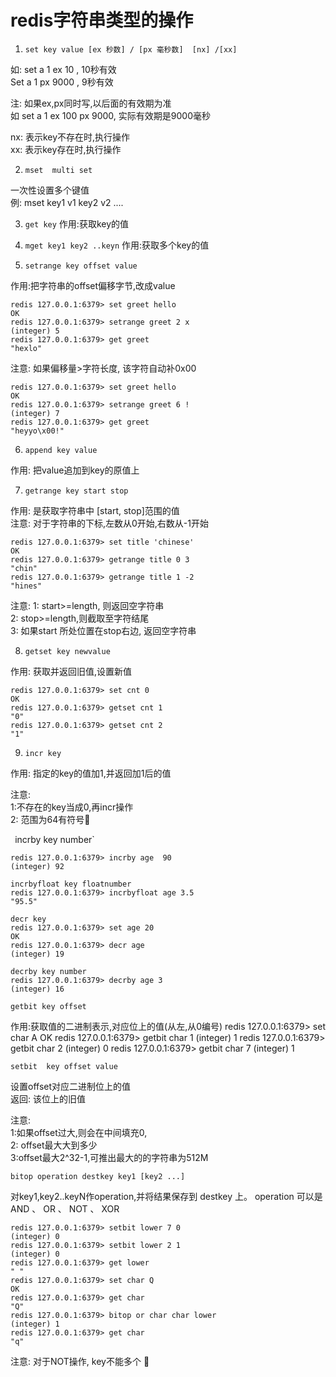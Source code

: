 # redis字符串类型的操作

1. `set key value [ex 秒数] / [px 毫秒数]  [nx] /[xx]`

如: set a 1 ex 10 , 10秒有效  
Set a 1 px 9000  , 9秒有效

注: 如果ex,px同时写,以后面的有效期为准  
如 set a 1 ex 100 px 9000, 实际有效期是9000毫秒

nx: 表示key不存在时,执行操作  
xx: 表示key存在时,执行操作

2. `mset  multi set`

一次性设置多个键值  
例: mset key1 v1 key2 v2 ....

3. `get key`
作用:获取key的值

4. `mget key1 key2 ..keyn`
作用:获取多个key的值


5. `setrange key offset value`

作用:把字符串的offset偏移字节,改成value

```
redis 127.0.0.1:6379> set greet hello
OK
redis 127.0.0.1:6379> setrange greet 2 x
(integer) 5
redis 127.0.0.1:6379> get greet
"hexlo"
```

注意: 如果偏移量>字符长度, 该字符自动补0x00

```
redis 127.0.0.1:6379> set greet hello
OK
redis 127.0.0.1:6379> setrange greet 6 !
(integer) 7
redis 127.0.0.1:6379> get greet
"heyyo\x00!"
```


6. `append key value`

作用: 把value追加到key的原值上

7. `getrange key start stop`

作用: 是获取字符串中 [start, stop]范围的值  
注意: 对于字符串的下标,左数从0开始,右数从-1开始  

```
redis 127.0.0.1:6379> set title 'chinese'
OK
redis 127.0.0.1:6379> getrange title 0 3
"chin"
redis 127.0.0.1:6379> getrange title 1 -2
"hines"
```

注意: 
1: start>=length, 则返回空字符串  
2: stop>=length,则截取至字符结尾  
3: 如果start 所处位置在stop右边, 返回空字符串  


8. `getset key newvalue`

作用: 获取并返回旧值,设置新值

```
redis 127.0.0.1:6379> set cnt 0
OK
redis 127.0.0.1:6379> getset cnt 1
"0"
redis 127.0.0.1:6379> getset cnt 2
"1"
```

9. `incr key`

作用: 指定的key的值加1,并返回加1后的值

注意:  
1:不存在的key当成0,再incr操作  
2: 范围为64有符号

`
`incrby key number`

```
redis 127.0.0.1:6379> incrby age  90
(integer) 92

incrbyfloat key floatnumber
redis 127.0.0.1:6379> incrbyfloat age 3.5
"95.5"

decr key
redis 127.0.0.1:6379> set age 20
OK
redis 127.0.0.1:6379> decr age
(integer) 19

decrby key number
redis 127.0.0.1:6379> decrby age 3
(integer) 16
```

`getbit key offset`

作用:获取值的二进制表示,对应位上的值(从左,从0编号)
redis 127.0.0.1:6379> set char A
OK
redis 127.0.0.1:6379> getbit char 1
(integer) 1
redis 127.0.0.1:6379> getbit char 2
(integer) 0
redis 127.0.0.1:6379> getbit char 7
(integer) 1


`setbit  key offset value`

设置offset对应二进制位上的值  
返回: 该位上的旧值  

注意:   
1:如果offset过大,则会在中间填充0,   
2: offset最大大到多少  
3:offset最大2^32-1,可推出最大的的字符串为512M  


`bitop operation destkey key1 [key2 ...]`

对key1,key2..keyN作operation,并将结果保存到 destkey 上。
operation 可以是 AND 、 OR 、 NOT 、 XOR

```
redis 127.0.0.1:6379> setbit lower 7 0
(integer) 0
redis 127.0.0.1:6379> setbit lower 2 1
(integer) 0
redis 127.0.0.1:6379> get lower
" "
redis 127.0.0.1:6379> set char Q
OK
redis 127.0.0.1:6379> get char
"Q"
redis 127.0.0.1:6379> bitop or char char lower
(integer) 1
redis 127.0.0.1:6379> get char
"q"
```

注意: 对于NOT操作, key不能多个
